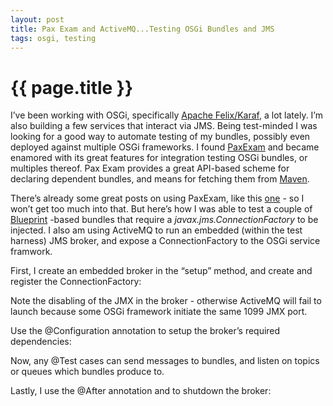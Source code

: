 ```yaml
---
layout: post
title: Pax Exam and ActiveMQ...Testing OSGi Bundles and JMS
tags: osgi, testing
---
```


{{ page.title }}
================

I’ve been working with OSGi, specifically [Apache
Felix/Karaf](http://karaf.apache.org), a lot lately. I’m also building a
few services that interact via JMS. Being test-minded I was looking for
a good way to automate testing of my bundles, possibly even deployed
against multiple OSGi frameworks. I found
[PaxExam](http://wiki.ops4j.org/display/paxexam/Pax+Exam) and became
enamored with its great features for integration testing OSGi bundles,
or multiples thereof. Pax Exam provides a great API-based scheme for
declaring dependent bundles, and means for fetching them from
[Maven](http://maven.apache.org).

There’s already some great posts on using PaxExam, like this
[one](http://www.jroller.com/habuma/entry/putting_osgi_to_the_test) - so
I won’t get too much into that. But here’s how I was able to test a
couple of
[Blueprint](http://www.google.com/search?&ie=UTF-8&q=osgi+blueprint)
-based bundles that require a *javax.jms.ConnectionFactory* to be
injected. I also am using ActiveMQ to run an embedded (within the test
harness) JMS broker, and expose a ConnectionFactory to the OSGi service
framwork.

First, I create an embedded broker in the “setup” method, and create and
register the ConnectionFactory:

<script src="https://gist.github.com/747074.js?file=PaxExamBrokerSetup.java">
</script>

Note the disabling of the JMX in the broker - otherwise ActiveMQ will
fail to launch because some OSGi framework initiate the same 1099 JMX
port.

Use the @Configuration annotation to setup the broker’s required
dependencies:

<script src="https://gist.github.com/747098.js?file=PaxExamBrokerConfiguration.java">
</script>

Now, any @Test cases can send messages to bundles, and listen on topics
or queues which bundles produce to.

Lastly, I use the @After annotation and to shutdown the broker:

<script src="https://gist.github.com/747097.js?file=PaxExamBrokerShutdown.java">
</script>
